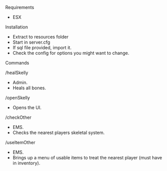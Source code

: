 Requirements
- ESX

Installation
- Extract to resources folder
- Start in server.cfg
- If sql file provided, import it.
- Check the config for options you might want to change.

Commands

/healSkelly
- Admin.
- Heals all bones.

/openSkelly
- Opens the UI.

/checkOther
- EMS.
- Checks the nearest players skeletal system.

/useItemOther
- EMS.
- Brings up a menu of usable items to treat the nearest player (must have in inventory).
